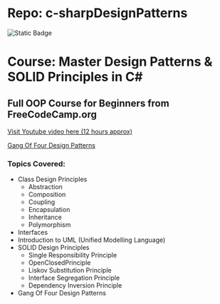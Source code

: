 # Repo: c-sharpDesignPatterns
![Static Badge](https://img.shields.io/badge/Dev_status-Ongoing-green)

# **Course: Master Design Patterns & SOLID Principles in C#**
## **Full OOP Course for Beginners from FreeCodeCamp.org**

[Visit Youtube video here (12 hours approx)](https://www.youtube.com/watch?v=rylaiB2uH2A&t=411s)

[Gang Of Four Design Patterns](https://www.digitalocean.com/community/tutorials/gangs-of-four-gof-design-patterns)


### Topics Covered:

- Class Design Principles
  - Abstraction
  - Composition
  - Coupling
  - Encapsulation
  - Inheritance
  - Polymorphism
- Interfaces
- Introduction to UML (Unified Modelling Language)
- SOLID Design Principles
  - Single Responsibility Principle
  - OpenClosedPrinciple
  - Liskov Substitution Principle
  - Interface Segregation Principle
  - Dependency Inversion Principle
- Gang Of Four Design Patterns

